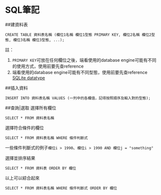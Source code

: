 # SQL筆記

##建資料表
```
CREATE TABLE 資料表名稱 (欄位1名稱 欄位1型態 PRIMARY KEY, 欄位2名稱 欄位2型態, 欄位3名稱 欄位3型態, ...);
```
註：  
1. `PRIMARY KEY`可放在任何欄位之後，端看使用的database engine可能有不同的使用方式，使用前要先查reference  
2. 端看使用的database engine可能有不同型態，使用前要先查reference  
   [SQLite datatype](https://www.sqlite.org/datatype3.html)  

##插入資料
```
INSERT INTO 資料表名稱 VALUES (一列中的各欄值，記得按照順序及輸入對的型態);
```

##查詢|選取
選擇所有欄位
```
SELECT * FROM 資料表名稱
```

選擇符合條件的欄位
```
SELECT * FROM 資料表名稱 WHERE 條件判斷式
```
一些條件判斷式的例子`欄位i > 1990`、`欄位i > 1990 AND 欄位j = "something"`  

選擇並排序結果  
```
SELECT * FROM 資料表 ORDER BY 欄位
```
以上可以綜合起來
```
SELECT * FROM 資料表名稱 WHERE 條件判斷式 ORDER BY 欄位
```